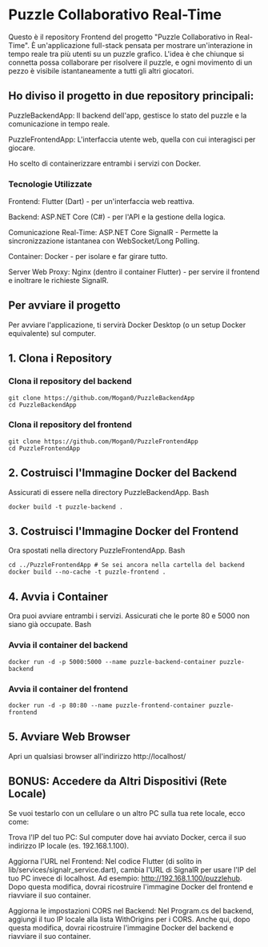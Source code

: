 # Puzzle Collaborativo Real-Time

Questo è il repository Frontend del progetto "Puzzle Collaborativo in Real-Time". È un'applicazione full-stack pensata per mostrare un'interazione in tempo reale tra più utenti su un puzzle grafico.
L'idea è che chiunque si connetta possa collaborare per risolvere il puzzle, e ogni movimento di un pezzo è visibile istantaneamente a tutti gli altri giocatori.

## Ho diviso il progetto in due repository principali:

PuzzleBackendApp: Il backend dell'app, gestisce lo stato del puzzle e la comunicazione in tempo reale.

PuzzleFrontendApp: L'interfaccia utente web, quella con cui interagisci per giocare.

Ho scelto di containerizzare entrambi i servizi con Docker.

### Tecnologie Utilizzate

Frontend: Flutter (Dart) - per un'interfaccia web reattiva.

Backend: ASP.NET Core (C#) - per l'API e la gestione della logica.

Comunicazione Real-Time: ASP.NET Core SignalR - Permette la sincronizzazione istantanea con WebSocket/Long Polling.

Container: Docker - per isolare e far girare tutto.

Server Web Proxy: Nginx (dentro il container Flutter) - per servire il frontend e inoltrare le richieste SignalR.

## Per avviare il progetto

Per avviare l'applicazione, ti servirà Docker Desktop (o un setup Docker equivalente) sul computer.

## 1. Clona i Repository

### Clona il repository del backend
    git clone https://github.com/Mogan0/PuzzleBackendApp
    cd PuzzleBackendApp

### Clona il repository del frontend
    git clone https://github.com/Mogan0/PuzzleFrontendApp
    cd PuzzleFrontendApp

## 2. Costruisci l'Immagine Docker del Backend

Assicurati di essere nella directory PuzzleBackendApp.
Bash

    docker build -t puzzle-backend .

## 3. Costruisci l'Immagine Docker del Frontend

Ora spostati nella directory PuzzleFrontendApp.
Bash

    cd ../PuzzleFrontendApp # Se sei ancora nella cartella del backend
    docker build --no-cache -t puzzle-frontend .

## 4. Avvia i Container

Ora puoi avviare entrambi i servizi. Assicurati che le porte 80 e 5000 non siano già occupate.
Bash

### Avvia il container del backend
    docker run -d -p 5000:5000 --name puzzle-backend-container puzzle-backend

### Avvia il container del frontend
    docker run -d -p 80:80 --name puzzle-frontend-container puzzle-frontend

## 5. Avviare Web Browser

Apri un qualsiasi browser all'indirizzo http://localhost/

## BONUS: Accedere da Altri Dispositivi (Rete Locale)

Se vuoi testarlo con un cellulare o un altro PC sulla tua rete locale, ecco come:

Trova l'IP del tuo PC: Sul computer dove hai avviato Docker, cerca il suo indirizzo IP locale (es. 192.168.1.100).

Aggiorna l'URL nel Frontend: Nel codice Flutter (di solito in lib/services/signalr_service.dart), cambia l'URL di SignalR per usare l'IP del tuo PC invece di localhost. Ad esempio: http://192.168.1.100/puzzlehub.
Dopo questa modifica, dovrai ricostruire l'immagine Docker del frontend e riavviare il suo container.

Aggiorna le impostazioni CORS nel Backend: Nel Program.cs del backend, aggiungi il tuo IP locale alla lista WithOrigins per i CORS.
Anche qui, dopo questa modifica, dovrai ricostruire l'immagine Docker del backend e riavviare il suo container.
